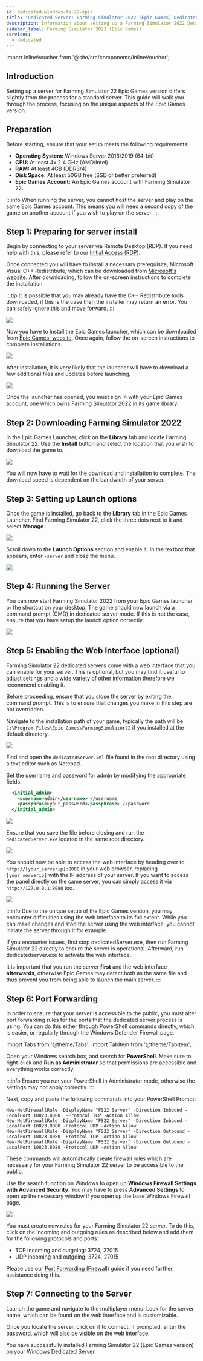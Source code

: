 ```yaml
---
id: dedicated-windows-fs-22-epic
title: "Dedicated Server: Farming Simulator 2022 (Epic Games) Dedicated Server Windows Setup"
description: Information about setting up a Farming Simulator 2022 Dedicated Server (Epic Games version) on a Windows Dedicated Server from ZAP-Hosting 
sidebar_label: Farming Simulator 2022 (Epic Games)
services:
  - dedicated
---
```


import InlineVoucher from '@site/src/components/InlineVoucher';

## Introduction
Setting up a server for Farming Simulator 22 Epic Games version differs slightly from the process for a standard server. This guide will walk you through the process, focusing on the unique aspects of the Epic Games version.

<InlineVoucher />

## Preparation

Before starting, ensure that your setup meets the following requirements:
- **Operating System:** Windows Server 2016/2019 (64-bit)
- **CPU:** At least 4x 2.4 GHz (AMD/Intel)
- **RAM:** At least 4GB (DDR3/4)
- **Disk Space:** At least 50GB free (SSD or better preferred)
- **Epic Games Account:** An Epic Games account with Farming Simulator 22.

:::info
When running the server, you cannot host the server and play on the same Epic Games account. This means you will need a second copy of the game on another account if you wish to play on the server.
:::

## Step 1: Preparing for server install
Begin by connecting to your server via Remote Desktop (RDP). If you need help with this, please refer to our [Initial Access (RDP)](vserver-windows-userdp.md).

Once connected you will have to install a necessary prerequisite, Microsoft Visual C++ Redistribute, which can be downloaded from [Microsoft's website](https://learn.microsoft.com/en-US/cpp/windows/latest-supported-vc-redist?view=msvc-170). After downloading, follow the on-screen instructions to complete the installation.

:::tip
It is possible that you may already have the C++ Redistribute tools downloaded, if this is the case then the installer may return an error. You can safely ignore this and move forward.
:::

![](https://screensaver01.zap-hosting.com/index.php/s/9kjW9QdoWtwRAbW/preview.png)

Now you have to install the Epic Games launcher, which can be downloaded from [Epic Games' website](https://store.epicgames.com/en-US/download). Once again, follow the on-screen instructions to complete installations.

![](https://screensaver01.zap-hosting.com/index.php/s/msGyRYr5cxoSti5/preview.png)

After installation, it is very likely that the launcher will have to download a few additional files and updates before launching.

![](https://screensaver01.zap-hosting.com/index.php/s/Bzya5Tzj8sY7RY2/preview)

Once the launcher has opened, you must sign in with your Epic Games account, one which owns Farming Simulator 2022 in its game library.

## Step 2: Downloading Farming Simulator 2022

In the Epic Games Launcher, click on the **Library** tab and locate Farming Simulator 22. Use the **Install** button and select the location that you wish to download the game to.

![](https://screensaver01.zap-hosting.com/index.php/s/s9SxMgLtQHtwTPQ/preview)

You will now have to wati for the download and installation to complete. The download speed is dependent on the bandwidth of your server.

## Step 3: Setting up Launch options

Once the game is installed, go back to the **Library** tab in the Epic Games Launcher. Find Farming Simulator 22, click the three dots next to it and select **Manage**.

![](https://screensaver01.zap-hosting.com/index.php/s/t63G5XzxwpaLje9/preview)

Scroll down to the **Launch Options** section and enable it. In the textbox that appears, enter `-server` and close the menu.

![](https://screensaver01.zap-hosting.com/index.php/s/HLAXkbdpanAFfbS/preview)

## Step 4: Running the Server

You can now start Farming Simulator 2022 from your Epic Games launcher or the shortcut on your desktop. The game should now launch via a command prompt (CMD) in dedicated server mode. If this is not the case, ensure that you have setup the launch option correctly.

![](https://screensaver01.zap-hosting.com/index.php/s/Bf5LX72LWNwSFib/preview)

## Step 5: Enabling the Web Interface (optional)

Farming Simulator 22 dedicated servers come with a web interface that you can enable for your server. This is optional, but you may find it useful to adjust settings and a wide variety of other information therefore we recommend enabling it.

Before proceeding, ensure that you close the server by exiting the command prompt. This is to ensure that changes you make in this step are not overridden.

Navigate to the installation path of your game, typically the path will be `C:\Program Files\Epic Games\FarmingSimulator22` if you installed at the default directory.

![](https://screensaver01.zap-hosting.com/index.php/s/yoqHoDAFZFkP2Ps/preview)

Find and open the `dedicatedServer.xml` file found in the root directory using a text editor such as Notepad.

Set the username and password for admin by modifying the appropriate fields. 
```xml
  <initial_admin>
    <username>admin</username> //username
    <passphrase>your_password</passphrase> //password
  </initial_admin>
```

![](https://screensaver01.zap-hosting.com/index.php/s/gks4Pswpyc3Wcix/preview)

Ensure that you save the file before closing and run the `dedicatedServer.exe` located in the same root directory.

![](https://screensaver01.zap-hosting.com/index.php/s/KjNeS5E8BLEgnnH/preview)

You should now be able to access the web interface by heading over to `http://[your_serverip]:8080` in your web browser, replacing `[your_serverip]` with the IP address of your server. If you want to access the panel directly on the same server, you can simply access it via `http://127.0.0.1:8080` too.

![](https://screensaver01.zap-hosting.com/index.php/s/n96fcAxyxBnfjyL/preview)

:::info
Due to the unique setup of the Epic Games version, you may encounter difficulties using the web interface to its full extent. While you can make changes and stop the server using the web interface, you cannot initiate the server through it for example.

If you encounter issues, first stop dedicatedServer.exe, then run Farming Simulator 22 directly to ensure the server is operational. Afterward, run dedicatedserver.exe to activate the web interface. 

It is important that you run the server **first** and the web interface **afterwards**, otherwise Epic Games may detect both as the same file and thus prevent you from being able to launch the main server.
:::

## Step 6: Port Forwarding

In order to ensure that your server is accessible to the public, you must alter port forwarding rules for the ports that the dedicated server process is using. You can do this either through PowerShell commands directly, which is easier, or regularly through the Windows Defender Firewall page.

import Tabs from '@theme/Tabs';
import TabItem from '@theme/TabItem';

<Tabs>
<TabItem value="powershell" label="Via Powershell" default>

Open your Windows search box, and search for **PowerShell**. Make sure to right-click and **Run as Administrator** so that permissions are accessible and everything works correctly.

:::info
Ensure you run your PowerShell in Administrator mode, otherwise the settings may not apply correctly.
:::

Next, copy and paste the following commands into your PowerShell Prompt:
```
New-NetFirewallRule -DisplayName "FS22 Server" -Direction Inbound -LocalPort 10823,8080  -Protocol TCP -Action Allow
New-NetFirewallRule -DisplayName "FS22 Server" -Direction Inbound -LocalPort 10823,8080 -Protocol UDP -Action Allow
New-NetFirewallRule -DisplayName "FS22 Server" -Direction Outbound -LocalPort 10823,8080 -Protocol TCP -Action Allow
New-NetFirewallRule -DisplayName "FS22 Server" -Direction Outbound -LocalPort 10823,8080 -Protocol UDP -Action Allow
```

These commands will automatically create firewall rules which are necessary for your Farming Simulator 22 server to be accessible to the public.

</TabItem>

<TabItem value="windefender" label="Via Windows Defender">

Use the search function on Windows to open up **Windows Firewall Settings with Advanced Security**. You may have to press **Advanced Settings** to open up the necessary window if you open up the base Windows Firewall page.

![](https://github.com/zaphosting/docs/assets/42719082/5fb9f943-7e51-4d8f-9df4-2f5ff60857d3)

You must create new rules for your Farming Simulator 22 server. To do this, click on the incoming and outgoing rules as described below and add them for the following protocols and ports:
- TCP incoming and outgoing: 3724, 27015
- UDP incoming and outgoing: 3724, 27015

Please use our [Port Forwarding (Firewall)](vserver-windows-port.md) guide if you need further assistance doing this.

</TabItem>
</Tabs>

## Step 7: Connecting to the Server
Launch the game and navigate to the multiplayer menu. Look for the server name, which can be found on the web interface and is customizable.

Once you locate the server, click on it to connect. If prompted, enter the password, which will also be visible on the web interface.

You have successfully installed Farming Simulator 22 (Epic Games version) on your Windows Dedicated Server.

<InlineVoucher />
